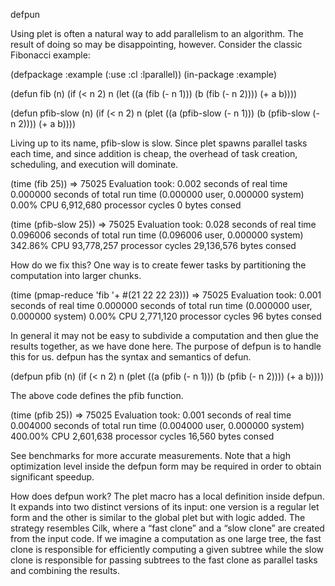 defpun

Using plet is often a natural way to add parallelism to an algorithm. The result of doing so may be disappointing, however. Consider the classic Fibonacci example:

(defpackage :example (:use :cl :lparallel))
(in-package :example)

(defun fib (n)
  (if (< n 2)
      n
      (let ((a (fib (- n 1)))
            (b (fib (- n 2))))
        (+ a b))))

(defun pfib-slow (n)
  (if (< n 2)
      n
      (plet ((a (pfib-slow (- n 1)))
             (b (pfib-slow (- n 2))))
        (+ a b))))

Living up to its name, pfib-slow is slow. Since plet spawns parallel tasks each time, and since addition is cheap, the overhead of task creation, scheduling, and execution will dominate.

(time (fib 25))
=> 75025
Evaluation took:
  0.002 seconds of real time
  0.000000 seconds of total run time (0.000000 user, 0.000000 system)
  0.00% CPU
  6,912,680 processor cycles
  0 bytes consed

(time (pfib-slow 25))
=> 75025
Evaluation took:
  0.028 seconds of real time
  0.096006 seconds of total run time (0.096006 user, 0.000000 system)
  342.86% CPU
  93,778,257 processor cycles
  29,136,576 bytes consed

How do we fix this? One way is to create fewer tasks by partitioning the computation into larger chunks.

(time (pmap-reduce 'fib '+ #(21 22 22 23)))
=> 75025
Evaluation took:
  0.001 seconds of real time
  0.000000 seconds of total run time (0.000000 user, 0.000000 system)
  0.00% CPU
  2,771,120 processor cycles
  96 bytes consed

In general it may not be easy to subdivide a computation and then glue the results together, as we have done here. The purpose of defpun is to handle this for us. defpun has the syntax and semantics of defun.

(defpun pfib (n)
  (if (< n 2)
      n
      (plet ((a (pfib (- n 1)))
             (b (pfib (- n 2))))
        (+ a b))))

The above code defines the pfib function.

(time (pfib 25))
=> 75025
Evaluation took:
  0.001 seconds of real time
  0.004000 seconds of total run time (0.004000 user, 0.000000 system)
  400.00% CPU
  2,601,638 processor cycles
  16,560 bytes consed

See benchmarks for more accurate measurements. Note that a high optimization level inside the defpun form may be required in order to obtain significant speedup.

How does defpun work? The plet macro has a local definition inside defpun. It expands into two distinct versions of its input: one version is a regular let form and the other is similar to the global plet but with logic added. The strategy resembles Cilk, where a “fast clone” and a “slow clone” are created from the input code. If we imagine a computation as one large tree, the fast clone is responsible for efficiently computing a given subtree while the slow clone is responsible for passing subtrees to the fast clone as parallel tasks and combining the results.
